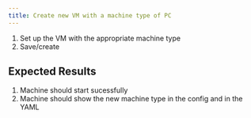 ```yaml
---
title: Create new VM with a machine type of PC	
---
```

1. Set up the VM with the appropriate machine type
1. Save/create

## Expected Results
1. Machine should start sucessfully
1. Machine should show the new machine type in the config and in the YAML
